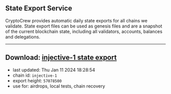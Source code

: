 ## State Export Service
CryptoCrew provides automatic daily state exports for all chains we validate. State export files can be used as genesis files and are a snapshot of the current blockchain state, including all validators, accounts, balances and delegations.

---
**Download: [injective-1 state export](https://dl.ccvalidators.com/SERVICE/injective/injective-1_export_57078500.json)**
---

- last updated: Thu Jan 11 2024 18:28:54
- chain id: `injective-1`
- export height: `57078500`
- use for: airdrops, local tests, chain recovery

